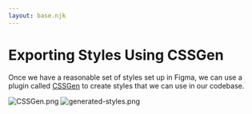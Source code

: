 ```yaml
---
layout: base.njk
---
```


# Exporting Styles Using CSSGen

Once we have a reasonable set of styles set up in Figma, we can use a plugin called [CSSGen](https://www.figma.com/community/plugin/742750636238601912/CSSGen) to create styles that we can use in our codebase.

![CSSGen.png](/_assets/images/cssgen.png)
![generated-styles.png](/_assets/images/generated-styles.png)
